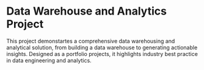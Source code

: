 # Data Warehouse and Analytics Project

This project demonstartes a comprehensive data warehousing and analytical solution, from building a data warehouse to generating actionable insights. Designed as a portfolio projects, it highlights industry best practice in data engineering and analytics.

